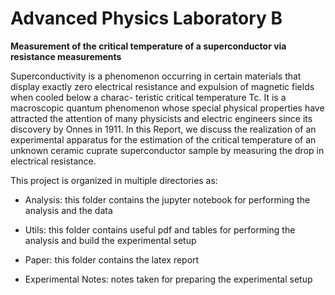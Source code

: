 # Advanced Physics Laboratory B

**Measurement of the critical temperature of a superconductor via resistance measurements**

Superconductivity is a phenomenon occurring in certain materials that display exactly zero electrical resistance and expulsion of magnetic fields when cooled below a charac- teristic critical temperature Tc. It is a macroscopic quantum phenomenon whose special physical properties have attracted the attention of many physicists and electric engineers since its discovery by Onnes in 1911. In this Report, we discuss the realization of an experimental apparatus for the estimation of the critical temperature of an unknown ceramic cuprate superconductor sample by measuring the drop in electrical resistance.


This project is organized in multiple directories as:

* Analysis: this folder contains the jupyter notebook for performing the analysis and the data

* Utils: this folder contains useful pdf and tables for performing the analysis and build the experimental setup

* Paper: this folder contains the latex report

* Experimental Notes: notes taken for preparing the experimental setup
